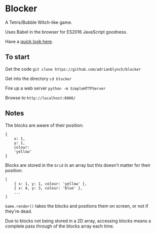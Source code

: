 # Blocker

A Tetris/Bubble Witch-like game.

Uses Babel in the browser for ES2016 JavaScript goodness.

Have a [quick look here](http://adrianblynch.github.io/blocker/).

## To start

Get the code `git clone https://github.com/adrianblynch/blocker`

Get into the directory `cd blocker`

Fire up a web server `python -m SimpleHTTPServer`

Browse to `http://localhost:8000/`


## Notes

The blocks are aware of their position:
```
{
	x: 1,
	y: 1,
	colour:
	'yellow'
}
```

Blocks are stored in the `Grid` in an array but this doesn't matter for their position:
```
[
	{ x: 1, y: 1, colour: 'yellow' },
	{ x: 4, y: 3, colour: 'blue' },
	...
]
```

`Game.render()` takes the blocks and positions them on screen, or not if they're dead.

Due to blocks not being stored in a 2D array, accessing blocks means a complete pass through of the blocks array each time.
